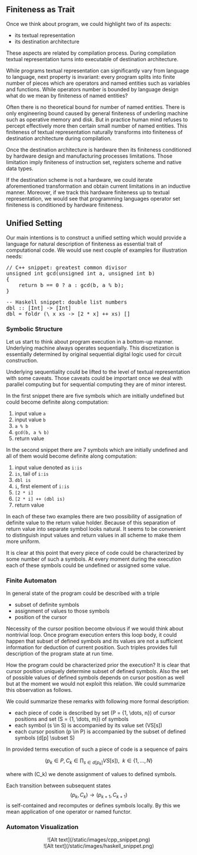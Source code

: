 <!-- Header: On Symbolic Finiteness -->
<!-- Tag: design -->
<!-- Tag: math -->
<!-- Tag: haskell -->
<!-- Summary: Thoughts on the relationship between finiteness of program symbolic -->
<!-- Summary: representation and finiteness of architectural entity set. -->

## Finiteness as Trait

Once we think about program, we could highlight two of its aspects:

* its textual representation
* its destination architecture

These aspects are related by compilation process. During compilation textual
representation turns into executable of destination architecture.

While programs textual representation can significantly vary from language
to language, next property is invariant: every program splits into finite
number of pieces which are operators and named entities such as variables and
functions. While operators number is bounded by language design what do we
mean by finiteness of named entities?

Often there is no theoretical bound for number of named entities. There is
only engineering bound caused by general finiteness of underling machine such
as operative memory and disk. But in practice human mind refuses to percept
effectively more then certain small number of named entities. This finiteness
of textual representation naturally transforms into finiteness of destination
architecture during compilation.

Once the destination architecture is hardware then its finiteness conditioned
by hardware design and manufacturing processes limitations. Those limitation
imply finiteness of instruction set, registers scheme and native data types.

If the destination scheme is not a hardware, we could iterate aforementioned
transformation and obtain current limitations in an inductive manner.
Moreover, if we track this hardware finiteness up to textual representation,
we would see that programming languages operator set finiteness is conditioned
by hardware finiteness.

## Unified Setting

Our main intentions is to construct a unified setting which would provide a
language for natural description of finiteness as essential trait of
computational code. We would use next couple of examples for illustration needs:

<pre class='brush: cpp'>
// C++ snippet: greatest common divisor
unsigned int gcd(unsigned int a, unsigned int b)
{
    return b == 0 ? a : gcd(b, a % b);
}
</pre>

<pre class='brush: haskell'>
-- Haskell snippet: double list numbers
dbl :: [Int] -> [Int]
dbl = foldr (\ x xs -> [2 * x] ++ xs) []
</pre>

### Symbolic Structure

Let us start to think about program execution in a bottom-up manner.
Underlying machine always operates sequentially. This discretization is
essentially determined by original sequential digital logic used for circuit
construction.

Underlying sequentiality could be lifted to the level of textual
representation with some caveats. Those caveats could be important once we
deal with parallel computing but for sequential computing they are of minor
interest.

In the first snippet there are five symbols which are initially undefined but
could become definite along computation:

1. input value `a`
2. input value `b`
3. `a % b`
4. `gcd(b, a % b)`
5. return value

In the second snippet there are 7 symbols which are initially undefined and
all of them would become definite along computation:

1. input value denoted as `i:is`
2. `is`, tail of `i:is`
3. `dbl is`
4. `i`, first element of `i:is`
5. `[2 * i]`
6. `[2 * i] ++ (dbl is)`
7. return value

In each of these two examples there are two possibility of assignation of
definite value to the return value holder. Because of this separation of
return value into separate symbol looks natural. It seems to be convenient
to distinguish input values and return values in all scheme to make them more
uniform.

It is clear at this point that every piece of code could be characterized by
some number of such a symbols. At every moment during the execution each of
these symbols could be undefined or assigned some value.

### Finite Automaton

In general state of the program could be described with a triple

* subset of definite symbols
* assignment of values to those symbols
* position of the cursor

Necessity of the cursor position become obvious if we would think about
nontrivial loop. Once program execution enters this loop body, it could happen
that subset of defined symbols and its values are not a sufficient information
for deduction of current position. Such triples provides full description of
the program state at run time.

How the program could be characterized prior the execution? It is clear that
cursor position uniquely determine subset of defined symbols. Also the set of
possible values of defined symbols depends on cursor position as well but at
the moment we would not exploit this relation. We could summarize this
observation as follows.

We could summarize these remarks with following more formal description:

* each piece of code is described by set \(P = \{1, \dots, n\}\) of cursor
  positions and set \(S = \{1, \dots, m\}\) of symbols
* each symbol \(s \in S\) is accompanied by its value set \(VS[s]\)
* each cursor position \(p \in P\) is accompanied by the subset of defined
  symbols \(d[p] \subset S\)

In provided terms execution of such a piece of code is a sequence of pairs

$$
\left(p_k \in P, C_k \in \prod_{s \in d[p_k]} VS[s]\right), ~~ k \in \{1, \dots, N\}
$$

where with \(C_k\) we denote assignment of values to defined symbols.

Each transition between subsequent states
$$
\left(p_k, C_k\right) \rightarrow \left(p_{k+1}, C_{k+1}\right)
$$
is self-contained and recomputes or defines symbols locally. By this we mean
application of one operator or named functor.

### Automaton Visualization

<center>![Alt text](/static/images/cpp_snippet.png)</center>

<center>![Alt text](/static/images/haskell_snippet.png)</center>